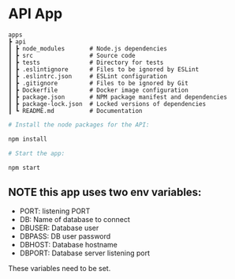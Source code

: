 # API App

```shell
apps
┣ api
┃ ┣ node_modules       # Node.js dependencies
┃ ┣ src                # Source code
┃ ┣ tests              # Directory for tests
┃ ┣ .eslintignore      # Files to be ignored by ESLint
┃ ┣ .eslintrc.json     # ESLint configuration
┃ ┣ .gitignore         # Files to be ignored by Git
┃ ┣ Dockerfile         # Docker image configuration
┃ ┣ package.json       # NPM package manifest and dependencies
┃ ┣ package-lock.json  # Locked versions of dependencies
┃ ┗ README.md          # Documentation
```

```sh
# Install the node packages for the API:

npm install
```

```sh
# Start the app:

npm start
```

## NOTE this app uses two env variables:

- PORT: listening PORT
- DB: Name of database to connect
- DBUSER: Database user
- DBPASS: DB user password
- DBHOST: Database hostname
- DBPORT: Database server listening port

These variables need to be set.
